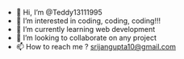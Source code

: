 - 👋 Hi, I’m @Teddy13111995
- 👀 I’m interested in coding, coding, coding!!!  
- 🌱 I’m currently learning web development
- 💞️ I’m looking to collaborate on any project
- 📫 How to reach me ? srijangupta10@gmail.com

<!---
Teddy13111995/Teddy13111995 is a ✨ special ✨ repository because its `README.md` (this file) appears on your GitHub profile.
You can click the Preview link to take a look at your changes.
--->

